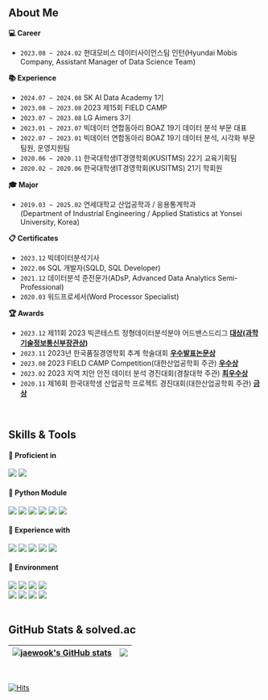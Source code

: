 <br>

## About Me
**:computer: Career**
+ `2023.08 ~ 2024.02` 현대모비스 데이터사이언스팀 인턴(Hyundai Mobis Company, Assistant Manager of Data Science Team)

**:books: Experience**
+ `2024.07 ~ 2024.08` SK AI Data Academy 1기
+ `2023.08 ~ 2023.08` 2023 제15회 FIELD CAMP
+ `2023.07 ~ 2023.08` LG Aimers 3기
+ `2023.01 ~ 2023.07` 빅데이터 연합동아리 BOAZ 19기 데이터 분석 부문 대표
+ `2022.07 ~ 2023.01` 빅데이터 연합동아리 BOAZ 19기 데이터 분석, 시각화 부문 팀원, 운영지원팀
+ `2020.06 ~ 2020.11` 한국대학생IT경영학회(KUSITMS) 22기 교육기획팀
+ `2020.02 ~ 2020.06` 한국대학생IT경영학회(KUSITMS) 21기 학회원

**:mortar_board: Major**  
+ `2019.03 ~ 2025.02` 연세대학교 산업공학과 / 응용통계학과  
(Department of Industrial Engineering / Applied Statistics at Yonsei University, Korea)

**:clipboard: Certificates**
+ `2023.12` 빅데이터분석기사
+ `2022.06` SQL 개발자(SQLD, SQL Developer)
+ `2021.12` 데이터분석 준전문가(ADsP, Advanced Data Analytics Semi-Professional)
+ `2020.03` 워드프로세서(Word Processor Specialist) 

**:trophy: Awards**
+ `2023.12` 제11회 2023 빅콘테스트 정형데이터분석분야 어드밴스드리그 **[대상(과학기술정보통신부장관상)](https://github.com/jwshin0908/BigContest_2023)**
+ `2023.11` 2023년 한국품질경영학회 추계 학술대회 **[우수발표논문상](https://github.com/jwshin0908/Activities_Matching_System_Free_Semester)**
+ `2023.08` 2023 FIELD CAMP Competition(대한산업공학회 주관) **[우수상](https://github.com/jwshin0908/FIELD_2023)**
+ `2023.02` 2023 지역 치안 안전 데이터 분석 경진대회(경찰대학 주관) **[최우수상](https://github.com/jwshin0908/local_security_competition)**
+ `2020.11` 제16회 한국대학생 산업공학 프로젝트 경진대회(대한산업공학회 주관) **[금상](https://github.com/jwshin0908/IE_project_competition)**
<br>

## Skills & Tools
<div align="left">

#### 📘 Proficient in

<img src="https://img.shields.io/badge/Python-3776AB?style=flat&logo=Python&logoColor=white"/>
  
<img src="https://img.shields.io/badge/Tableau-E97627?style=flat&logo=Tableau&logoColor=white"/>

<br>

#### 📕 Python Module

<img src="https://img.shields.io/badge/pandas-150458?style=flat&logo=pandas&logoColor=white"/>

<img src="https://img.shields.io/badge/NumPy-013243?style=flat&logo=NumPy&logoColor=white"/>
  
<img src="https://img.shields.io/badge/Matplotlib-0C1528?style=flat&logo=Soundcharts&logoColor=white"/>

<img src="https://img.shields.io/badge/scikit%20learn-F7931E?style=flat&logo=scikit-learn&logoColor=white"/>
  
<img src="https://img.shields.io/badge/TensorFlow-FF6F00?style=flat&logo=TensorFlow&logoColor=white"/>

<img src="https://img.shields.io/badge/PyTorch-EE4C2C?style=flat&logo=PyTorch&logoColor=white"/>

<br>

#### 📙 Experience with

<img src="https://img.shields.io/badge/R-276DC3?style=flat&logo=R&logoColor=white"/>

<img src="https://img.shields.io/badge/MySQL-4479A1?style=flat&logo=MySQL&logoColor=black"/>

<img src="https://img.shields.io/badge/SAS-4285F4?style=flat&logo=googlechrome&logoColor=blue"/>

<img src="https://img.shields.io/badge/SPSS-052FAD?style=flat&logo=IBM&logoColor=black"/>
  
<img src="https://img.shields.io/badge/QGIS-589632?style=flat&logo=Qgis&logoColor=black"/>

<br>

#### 📗 Environment

<img src="https://img.shields.io/badge/Jupyter-F37626?style=flat&logo=Jupyter&logoColor=white"/>
  
<img src="https://img.shields.io/badge/Google%20Colab-F9AB00?style=flat&logo=googlecolab&logoColor=white"/>

<img src="https://img.shields.io/badge/Visual%20Studio%20Code-007ACC?style=flat&logo=visualstudiocode&logoColor=white"/>

<img src="https://img.shields.io/badge/RStudio-75AADB?style=flat&logo=RStudio&logoColor=white"/>

<br>

<img src="https://img.shields.io/badge/Github-181717?style=flat&logo=Github&logoColor=white"/>

<img src="https://img.shields.io/badge/Notion-000000?style=flat&logo=Notion&logoColor=white"/>

<img src="https://img.shields.io/badge/Slack-4A154B?style=flat&logo=Slack&logoColor=white"/>

<img src="https://img.shields.io/badge/Trello-0052CC?style=flat&logo=Trello&logoColor=white"/>

</div>

<br>

## GitHub Stats & solved.ac
| <a href="https://github.com/jwshin0908/github-readme-stats"><img align="center" src="https://github-readme-stats.vercel.app/api?username=jwshin0908&text_color=080358&icon_color=080358&border_color=080358&ring_color=080358&show_icons=true" alt="jaewook's GitHub stats" /></a> | <a href="https://solved.ac/jwshin0908/"><img align="center" src="http://mazassumnida.wtf/api/v2/generate_badge?boj=jwshin0908" /></a> |
| ------------- | ------------- |
<br>

</div>

[![Hits](https://hits.seeyoufarm.com/api/count/incr/badge.svg?url=https%3A%2F%2Fgithub.com%2Fjwshin0908&count_bg=%2379C83D&title_bg=%23555555&icon=&icon_color=%23E7E7E7&title=hits&edge_flat=false)](https://hits.seeyoufarm.com)
